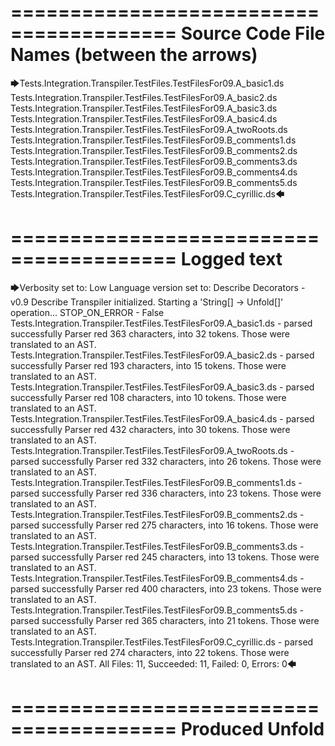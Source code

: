========================================
Source Code File Names (between the arrows)
========================================

🡆Tests.Integration.Transpiler.TestFiles.TestFilesFor09.A_basic1.ds
Tests.Integration.Transpiler.TestFiles.TestFilesFor09.A_basic2.ds
Tests.Integration.Transpiler.TestFiles.TestFilesFor09.A_basic3.ds
Tests.Integration.Transpiler.TestFiles.TestFilesFor09.A_basic4.ds
Tests.Integration.Transpiler.TestFiles.TestFilesFor09.A_twoRoots.ds
Tests.Integration.Transpiler.TestFiles.TestFilesFor09.B_comments1.ds
Tests.Integration.Transpiler.TestFiles.TestFilesFor09.B_comments2.ds
Tests.Integration.Transpiler.TestFiles.TestFilesFor09.B_comments3.ds
Tests.Integration.Transpiler.TestFiles.TestFilesFor09.B_comments4.ds
Tests.Integration.Transpiler.TestFiles.TestFilesFor09.B_comments5.ds
Tests.Integration.Transpiler.TestFiles.TestFilesFor09.C_cyrillic.ds🡄

========================================
Logged text
========================================

🡆Verbosity set to: Low
Language version set to: Describe Decorators - v0.9
Describe Transpiler initialized.
Starting a 'String[] -> Unfold[]' operation...
STOP_ON_ERROR - False
Tests.Integration.Transpiler.TestFiles.TestFilesFor09.A_basic1.ds - parsed successfully
Parser red 363 characters, into 32 tokens.
Those were translated to an AST.
Tests.Integration.Transpiler.TestFiles.TestFilesFor09.A_basic2.ds - parsed successfully
Parser red 193 characters, into 15 tokens.
Those were translated to an AST.
Tests.Integration.Transpiler.TestFiles.TestFilesFor09.A_basic3.ds - parsed successfully
Parser red 108 characters, into 10 tokens.
Those were translated to an AST.
Tests.Integration.Transpiler.TestFiles.TestFilesFor09.A_basic4.ds - parsed successfully
Parser red 432 characters, into 30 tokens.
Those were translated to an AST.
Tests.Integration.Transpiler.TestFiles.TestFilesFor09.A_twoRoots.ds - parsed successfully
Parser red 332 characters, into 26 tokens.
Those were translated to an AST.
Tests.Integration.Transpiler.TestFiles.TestFilesFor09.B_comments1.ds - parsed successfully
Parser red 336 characters, into 23 tokens.
Those were translated to an AST.
Tests.Integration.Transpiler.TestFiles.TestFilesFor09.B_comments2.ds - parsed successfully
Parser red 275 characters, into 16 tokens.
Those were translated to an AST.
Tests.Integration.Transpiler.TestFiles.TestFilesFor09.B_comments3.ds - parsed successfully
Parser red 245 characters, into 13 tokens.
Those were translated to an AST.
Tests.Integration.Transpiler.TestFiles.TestFilesFor09.B_comments4.ds - parsed successfully
Parser red 400 characters, into 23 tokens.
Those were translated to an AST.
Tests.Integration.Transpiler.TestFiles.TestFilesFor09.B_comments5.ds - parsed successfully
Parser red 365 characters, into 21 tokens.
Those were translated to an AST.
Tests.Integration.Transpiler.TestFiles.TestFilesFor09.C_cyrillic.ds - parsed successfully
Parser red 274 characters, into 22 tokens.
Those were translated to an AST.
All Files: 11, Succeeded: 11, Failed: 0, Errors: 0🡄

========================================
Produced Unfold
========================================

